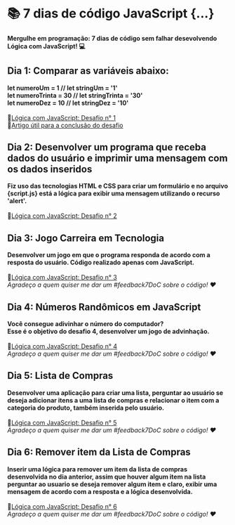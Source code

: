 # 📚 7 dias de código JavaScript {...}
#### Mergulhe em programação: 7 dias de código sem falhar desevolvendo Lógica com JavaScript! 💻<br> 
## Dia 1: Comparar as variáveis abaixo:<br>
**let numeroUm = 1  //  let stringUm = '1' <br>
let numeroTrinta = 30   //  let stringTrinta = '30'<br>
let numeroDez = 10  //  let stringDez = '10' <br>
 <br>**
📍[Lógica com JavaScript: Desafio n° 1](./desafio1/day1.js) <br>
📍[Artigo útil para a conclusão do desafio](https://www.alura.com.br/artigos/operadores-matematicos-em-javascript?gclid=Cj0KCQiA_8OPBhDtARIsAKQu0gYUqZqgonpXyEP1_hpUl58wYAk_P3Ze4VWrxo9ftkFW9CLYOMyjO1caAlrzEALw_wcB&utm_medium=email&_hsenc=p2ANqtz-9b6ycXq8f2O0ziXCAyMK2XTB13hnSQ4A3wqnJ6cUV90WajZqE1xc3NUCAwYGy0FYkfuB7R0xLyfEzJAPs4b25nXRJuhig8B38EK8vppyoMs5_-0xU&_hsmi=231357727&utm_content=231357727&utm_source=hs_automation)

## Dia 2: Desenvolver um programa que receba dados do usuário e imprimir uma mensagem com os dados inseridos<br>
**Fiz uso das tecnologias HTML e CSS para criar um formulário e no arquivo {script.js} está a lógica para exibir uma mensagem utilizando o recurso 'alert'.**<br><br>
📍[Lógica com JavaScript: Desafio n° 2](./desafio2/script.js)

## Dia 3: Jogo Carreira em Tecnologia
**Desenvolver um jogo em que o programa responda de acordo com a resposta do usuário. Código realizado apenas com JavaScript.**<br><br>
📍[Lógica com JavaScript: Desafio n° 3](./desafio3/jogo.js)
<br>*Agradeço a quem quiser me dar um #feedback7DoC sobre o código! ❤️*

## Dia 4: Números Randômicos em JavaScript
**Você consegue adivinhar o número do computador? 
<br>Esse é o objetivo do desafio 4, desenvolver um jogo de advinhação.**<br><br>
📍[Lógica com JavaScript: Desafio n° 4](./desafio4/random.js)
<br> *Agradeço a quem quiser me dar um #feedback7DoC sobre o código! ❤️*

## Dia 5: Lista de Compras
**Desenvolver uma aplicação para criar uma lista, perguntar ao usuário se deseja adicionar itens a uma lista de compras e relacionar o item com a categoria do produto, também inserida pelo usuário.**<br><br>
📍[Lógica com JavaScript: Desafio n° 5](./desafio5/listaCompras.js)<br> *Agradeço a quem quiser me dar um #feedback7DoC sobre o código! ❤️*

## Dia 6: Remover item da Lista de Compras
**Inserir uma lógica para remover um item da lista de compras desenvolvida no dia anterior, assim que houver algum item na lista perguntar ao usuario se deseja remover algum item e claro, exibir uma mensagem de acordo com a resposta e a lógica desenvolvida.**<br><br>
📍[Lógica com JavaScript: Desafio n° 6](./desafio6/removerItem.js)<br>*Agradeço a quem quiser me dar um #feedback7DoC sobre o código! ❤️*
